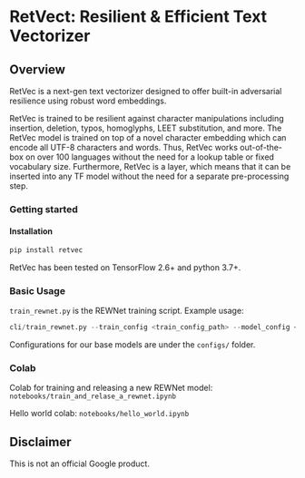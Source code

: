 # RetVect: Resilient & Efficient Text Vectorizer


## Overview
RetVec is a next-gen text vectorizer designed to offer built-in adversarial resilience using robust word embeddings.

RetVec is trained to be resilient against character manipulations including insertion, deletion, typos, homoglyphs, LEET substitution, and more. The RetVec model is trained on top of a novel character embedding which can encode all UTF-8 characters and words. Thus, RetVec works out-of-the-box on over 100 languages without the need for a lookup table or fixed vocabulary size. Furthermore, RetVec is a layer, which means that it can be inserted into any TF model without the need for a separate pre-processing step.


### Getting started

#### Installation

```python
pip install retvec
```

RetVec has been tested on TensorFlow 2.6+ and python 3.7+.

### Basic Usage

`train_rewnet.py` is the REWNet training script. Example usage:

```python
cli/train_rewnet.py --train_config <train_config_path> --model_config <model_config_path> --output_dir <output_path>
```

Configurations for our base models are under the `configs/` folder.

### Colab

Colab for training and releasing a new REWNet model: `notebooks/train_and_relase_a_rewnet.ipynb`

Hello world colab: `notebooks/hello_world.ipynb`

## Disclaimer
This is not an official Google product.
